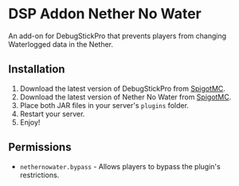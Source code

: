 # DSP Addon Nether No Water

An add-on for DebugStickPro that prevents players from changing Waterlogged data in the Nether.

## Installation

1. Download the latest version of DebugStickPro from [SpigotMC](https://www.spigotmc.org/resources/debug-stick-pro.115670/).
2. Download the latest version of Nether No Water from [SpigotMC]().
3. Place both JAR files in your server's `plugins` folder.
4. Restart your server.
5. Enjoy!

## Permissions
 - `nethernowater.bypass` - Allows players to bypass the plugin's restrictions.